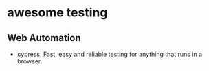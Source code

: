 # awesome testing

## Web Automation

- [cypress](https://github.com/cypress-io),
Fast, easy and reliable testing for anything that runs in a browser.